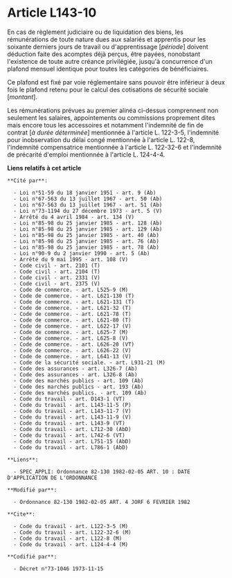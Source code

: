 # Article L143-10

En cas de règlement judiciaire ou de liquidation des biens, les rémunérations de toute nature dues aux salariés et apprentis
pour les soixante derniers jours de travail ou d'apprentissage [*période*] doivent déduction faite des acomptes déjà perçus,
être payées, nonobstant l'existence de toute autre créance privilégiée, jusqu'à concurrence d'un plafond mensuel identique
pour toutes les catégories de bénéficiaires.

Ce plafond est fixé par voie réglementaire sans pouvoir être inférieur à deux fois le plafond retenu pour le calcul des
cotisations de sécurité sociale [*montant*].

Les rémunérations prévues au premier alinéa ci-dessus comprennent non seulement les salaires, appointements ou commissions
proprement dites mais encore tous les accessoires et notamment l'indemnité de fin de contrat [*à durée déterminée*]
mentionnée à l'article L. 122-3-5, l'indemnité pour inobservation du délai congé mentionnée à l'article L. 122-8, l'indemnité
compensatrice mentionnée à l'article L. 122-32-6 et l'indemnité de précarité d'emploi mentionnée à l'article L. 124-4-4.

**Liens relatifs à cet article**

	**Cité par**:

	  - Loi n°51-59 du 18 janvier 1951 - art. 9 (Ab)
	  - Loi n°67-563 du 13 juillet 1967 - art. 50 (Ab)
	  - Loi n°67-563 du 13 juillet 1967 - art. 51 (Ab)
	  - Loi n°73-1194 du 27 décembre 1973 - art. 5 (V)
	  - Arrêté du 4 avril 1984 - art. 134 (V)
	  - Loi n°85-98 du 25 janvier 1985 - art. 128 (Ab)
	  - Loi n°85-98 du 25 janvier 1985 - art. 129 (Ab)
	  - Loi n°85-98 du 25 janvier 1985 - art. 40 (Ab)
	  - Loi n°85-98 du 25 janvier 1985 - art. 76 (Ab)
	  - Loi n°85-98 du 25 janvier 1985 - art. 78 (Ab)
	  - Loi n°90-9 du 2 janvier 1990 - art. 5 (Ab)
	  - Arrêté du 9 mai 1995 - art. 108 (V)
	  - Code civil - art. 2101 (T)
	  - Code civil - art. 2104 (T)
	  - Code civil - art. 2331 (V)
	  - Code civil - art. 2375 (V)
	  - Code de commerce. - art. L525-9 (M)
	  - Code de commerce. - art. L621-130 (T)
	  - Code de commerce. - art. L621-131 (T)
	  - Code de commerce. - art. L621-32 (T)
	  - Code de commerce. - art. L621-78 (T)
	  - Code de commerce. - art. L621-80 (T)
	  - Code de commerce. - art. L622-17 (V)
	  - Code de commerce. - art. L625-7 (M)
	  - Code de commerce. - art. L625-8 (V)
	  - Code de commerce. - art. L626-20 (VT)
	  - Code de commerce. - art. L626-22 (V)
	  - Code de commerce. - art. L641-13 (V)
	  - Code de la sécurité sociale. - art. L931-21 (M)
	  - Code des assurances - art. L326-7 (Ab)
	  - Code des assurances - art. L326-8 (Ab)
	  - Code des marchés publics - art. 109 (Ab)
	  - Code des marchés publics - art. 193 (Ab)
	  - Code des marchés publics. - art. 109 (Ab)
	  - Code du travail - art. D143-1 (VT)
	  - Code du travail - art. L143-11-5 (P)
	  - Code du travail - art. L143-11-7 (V)
	  - Code du travail - art. L143-11-9 (V)
	  - Code du travail - art. L143-9 (VT)
	  - Code du travail - art. L712-30 (AbD)
	  - Code du travail - art. L742-6 (VT)
	  - Code du travail - art. L751-15 (AbD)
	  - Code du travail - art. L786-1 (AbD)

	**Liens**:

	  - SPEC_APPLI: Ordonnance 82-130 1982-02-05 ART. 10 : DATE D'APPLICATION DE L'ORDONNANCE

	**Modifié par**:

	  - Ordonnance 82-130 1982-02-05 ART. 4 JORF 6 FEVRIER 1982

	**Cite**:

	  - Code du travail - art. L122-3-5 (M)
	  - Code du travail - art. L122-32-6 (M)
	  - Code du travail - art. L122-8 (M)
	  - Code du travail - art. L124-4-4 (M)

	**Codifié par**:

	  - Décret n°73-1046 1973-11-15
